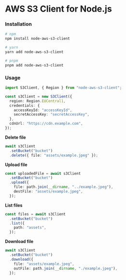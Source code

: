 # AWS S3 Client for Node.js

### Installation
```bash
# npm
npm install node-aws-s3-client

# yarn
yarn add node-aws-s3-client

# pnpm
pnpm add node-aws-s3-client
```

### Usage
```typescript
import S3Client, { Region } from "node-aws-s3-client";

const s3Client = new S3Client({
  region: Region.EUCentral1,
  credentials: {
    accessKeyId: "accessKeyId",
    secretAccessKey: "secretAccessKey",
  },
  cdnUrl: "https://cdn.example.com",
});
```

**Delete file**
```typescript
await s3Client
  .setBucket("bucket")
  .delete({ file: "assets/example.jpeg" });
```
**Upload file**
```typescript
const uploadedFile = await s3Client
  .setBucket("bucket")
  .upload({
    file: path.join(__dirname, "../example.jpeg"),
    destFile: "assets/example.jpeg",
  });
```
**List files**
```typescript
const files = await s3Client
  .setBucket("bucket")
  .list({
    path: "assets",
  });
```

**Download file**
```typescript
await s3Client
  .setBucket("bucket")
  .download({
    file: "assets/example.jpeg",
    outFile: path.join(__dirname, "./example.jpeg"),
  });
```
